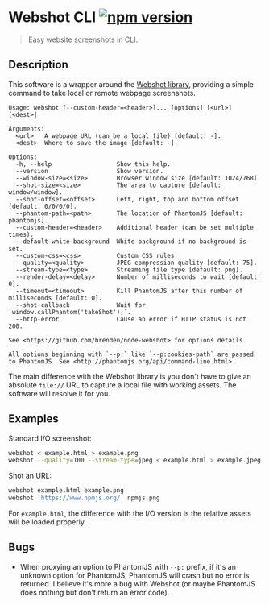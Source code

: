 # Webshot CLI [![npm version](http://img.shields.io/npm/v/webshot-cli.svg?style=flat-square)](https://www.npmjs.org/package/webshot-cli)

> Easy website screenshots in CLI.

Description
-----------

This software is a wrapper around the [Webshot library], providing a
simple command to take local or remote webpage screenshots.

[Webshot library]: https://github.com/brenden/node-webshot

```
Usage: webshot [--custom-header=<header>]... [options] [<url>] [<dest>]

Arguments:
  <url>   A webpage URL (can be a local file) [default: -].
  <dest>  Where to save the image [default: -].

Options:
  -h, --help                  Show this help.
  --version                   Show version.
  --window-size=<size>        Browser window size [default: 1024/768].
  --shot-size=<size>          The area to capture [default: window/window].
  --shot-offset=<offset>      Left, right, top and bottom offset [default: 0/0/0/0].
  --phantom-path=<path>       The location of PhantomJS [default: phantomjs].
  --custom-header=<header>    Additional header (can be set multiple times).
  --default-white-background  White background if no background is set.
  --custom-css=<css>          Custom CSS rules.
  --quality=<quality>         JPEG compression quality [default: 75].
  --stream-type=<type>        Streaming file type [default: png].
  --render-delay=<delay>      Number of milliseconds to wait [default: 0].
  --timeout=<timeout>         Kill PhantomJS after this number of milliseconds [default: 0].
  --shot-callback             Wait for `window.callPhantom('takeShot');`.
  --http-error                Cause an error if HTTP status is not 200.

See <https://github.com/brenden/node-webshot> for options details.

All options beginning with `--p:` like `--p:cookies-path` are passed
to PhantomJS. See <http://phantomjs.org/api/command-line.html>.
```

The main difference with the Webshot library is you don't have to give
an absolute `file://` URL to capture a local file with working assets.
The software will resolve it for you.

Examples
--------

Standard I/O screenshot:

```sh
webshot < example.html > example.png
webshot --quality=100 --stream-type=jpeg < example.html > example.jpeg
```

Shot an URL:

```sh
webshot example.html example.png
webshot 'https://www.npmjs.org/' npmjs.png
```

For `example.html`, the difference with the I/O version is the relative
assets will be loaded properly.

Bugs
----

* When proxying an option to PhantomJS with `--p:` prefix, if it's an
  unknown option for PhantomJS, PhantomJS will crash but no error is
  returned. I believe it's more a bug with Webshot (or maybe PhantomJS
  does nothing but don't return an error code).
